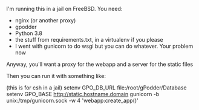 I'm running this in a jail on FreeBSD. You need:

- nginx (or another proxy)
- gpodder
- Python 3.8
- the stuff from requirements.txt, in a virtualenv if you please
- I went with gunicorn to do wsgi but you can do whatever. Your problem now

Anyway, you'll want a proxy for the webapp and a server for the static files

Then you can run it with something like:

(this is for csh in a jail)
setenv GPO_DB_URL file:/root/gPodder/Database
setenv GPO_BASE http://static.hostname.domain
gunicorn -b unix:/tmp/gunicorn.sock -w 4 'webapp:create_app()'




